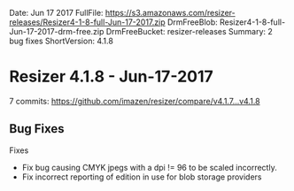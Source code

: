 Date: Jun 17 2017
FullFile: https://s3.amazonaws.com/resizer-releases/Resizer4-1-8-full-Jun-17-2017.zip
DrmFreeBlob: Resizer4-1-8-full-Jun-17-2017-drm-free.zip
DrmFreeBucket: resizer-releases
Summary: 2 bug fixes
ShortVersion: 4.1.8

# Resizer 4.1.8 - Jun-17-2017

7 commits: https://github.com/imazen/resizer/compare/v4.1.7...v4.1.8

## Bug Fixes

Fixes
* Fix bug causing CMYK jpegs with a dpi != 96 to be scaled incorrectly.
* Fix incorrect reporting of edition in use for blob storage providers

